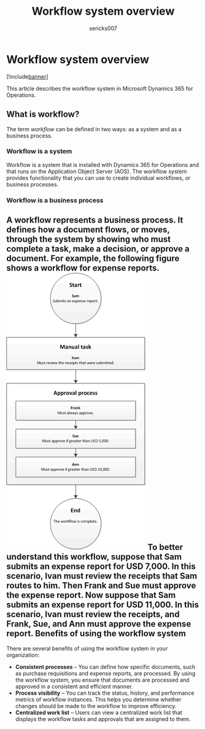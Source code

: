 ﻿---
# required metadata

title: Workflow system overview
description: This article describes the workflow system in Microsoft Dynamics 365 for Operations.
author: sericks007
manager: AnnBe
ms.date: 04/04/2017
ms.topic: article
ms.prod: 
ms.service: Dynamics365Operations
ms.technology: 

# optional metadata

# ms.search.form: 
# ROBOTS: 
audience: Application User, IT Pro
# ms.devlang: 
# ms.reviewer: 71
ms.search.scope: AX 7.0.0, Operations, Core
# ms.tgt_pltfrm: 
ms.custom: 56381
ms.assetid: 20b78595-e1d9-439a-ae1c-a776a3438919
ms.search.region: Global
# ms.search.industry: 
ms.author: tjvass
ms.search.validFrom: 2016-02-28
ms.dyn365.ops.version: AX 7.0.0

---

# Workflow system overview

[!include[banner](../includes/banner.md)]


This article describes the workflow system in Microsoft Dynamics 365 for Operations.

What is workflow?
-----------------

The term *workflow* can be defined in two ways: as a system and as a business process.
### Workflow is a system

Workflow is a system that is installed with Dynamics 365 for Operations and that runs on the Application Object Server (AOS). The workflow system provides functionality that you can use to create individual workflows, or business processes.

### Workflow is a business process

A workflow represents a business process. It defines how a document flows, or moves, through the system by showing who must complete a task, make a decision, or approve a document. For example, the following figure shows a workflow for expense reports. ![Workflow with elements that are assigned to users](./media/workflow_user.gif) To better understand this workflow, suppose that Sam submits an expense report for USD 7,000. In this scenario, Ivan must review the receipts that Sam routes to him. Then Frank and Sue must approve the expense report. Now suppose that Sam submits an expense report for USD 11,000. In this scenario, Ivan must review the receipts, and Frank, Sue, and Ann must approve the expense report.
Benefits of using the workflow system
-------------------------------------

There are several benefits of using the workflow system in your organization:
-   **Consistent processes** – You can define how specific documents, such as purchase requisitions and expense reports, are processed. By using the workflow system, you ensure that documents are processed and approved in a consistent and efficient manner.
-   **Process visibility** – You can track the status, history, and performance metrics of workflow instances. This helps you determine whether changes should be made to the workflow to improve efficiency.
-   **Centralized work list** – Users can view a centralized work list that displays the workflow tasks and approvals that are assigned to them.




